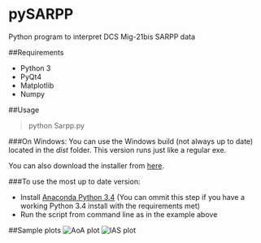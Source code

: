 pySARPP
=======

Python program to interpret DCS Mig-21bis SARPP data

##Requirements
* Python 3
* PyQt4
* Matplotlib
* Numpy

##Usage

> python Sarpp.py

###On Windows:
You can use the Windows build (not always up to date) located in the *dist* folder. This version runs just like a regular exe.

You can also download the installer from [here](https://github.com/laxentis/pySARPP/raw/master/setup.exe).

###To use the most up to date version:
* Install [Anaconda Python 3.4](http://continuum.io/downloads#py34) (You can ommit this step if you have a working Python 3.4 install with the requirements met)
* Run the script from command line as in the example above

##Sample plots
![AoA plot](http://imgur.com/bkwTebC.png)
![IAS plot](http://imgur.com/XMjaepo.png)
